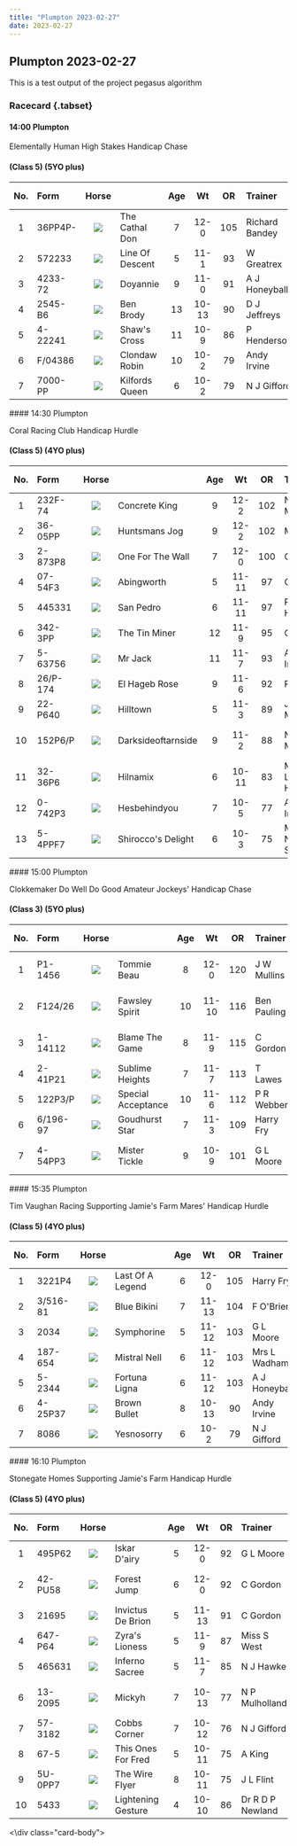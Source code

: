```yaml
---
title: "Plumpton 2023-02-27"
date: 2023-02-27 
---
```





## Plumpton 2023-02-27

This is a test output of the project pegasus algorithm

### Racecard {.tabset}

<div class="card-body">



####  14:00 Plumpton 

Elementally Human High Stakes Handicap Chase 

#### (Class 5) (5YO plus) 

<table class="racecard table table-hover" style="width: auto !important; margin-left: auto; margin-right: auto;">
 <thead>
  <tr>
   <th style="text-align:center;"> No. </th>
   <th style="text-align:left;"> Form </th>
   <th style="text-align:center;"> Horse </th>
   <th style="text-align:left;">  </th>
   <th style="text-align:center;"> Age </th>
   <th style="text-align:center;"> Wt </th>
   <th style="text-align:center;"> OR </th>
   <th style="text-align:left;"> Trainer </th>
   <th style="text-align:left;"> Jockey </th>
   <th style="text-align:center;"> VDW </th>
   <th style="text-align:center;"> Alt VDW </th>
   <th style="text-align:left;"> Pred Score </th>
   <th style="text-align:center;"> Predicted Position </th>
   <th style="text-align:center;"> Win % </th>
  </tr>
 </thead>
<tbody>
  <tr>
   <td style="text-align:center;width: 65px; "> 1 </td>
   <td style="text-align:left;"> 36PP4P- </td>
   <td style="text-align:center;width: 40px; ">  <html><body><img src="https://www.attheraces.com/images/silks/20230227/20230227plu140001.png?v=2"></body></html>
</td>
   <td style="text-align:left;"> The Cathal Don </td>
   <td style="text-align:center;"> 7 </td>
   <td style="text-align:center;"> 12-0 </td>
   <td style="text-align:center;"> 105 </td>
   <td style="text-align:left;"> Richard Bandey </td>
   <td style="text-align:left;"> Harry Bannister </td>
   <td style="text-align:center;"> 24 </td>
   <td style="text-align:center;"> 3.76 </td>
   <td style="text-align:left;"> 0.862 </td>
   <td style="text-align:center;"> 7 </td>
   <td style="text-align:center;"> 0 </td>
  </tr>
  <tr>
   <td style="text-align:center;width: 65px; "> 2 </td>
   <td style="text-align:left;"> 572233 </td>
   <td style="text-align:center;width: 40px; ">  <html><body><img src="https://www.attheraces.com/images/silks/20230227/20230227plu140002.png?v=2"></body></html>
</td>
   <td style="text-align:left;"> Line Of Descent </td>
   <td style="text-align:center;"> 5 </td>
   <td style="text-align:center;"> 11-1 </td>
   <td style="text-align:center;"> 93 </td>
   <td style="text-align:left;"> W Greatrex </td>
   <td style="text-align:left;"> Brendan Powell </td>
   <td style="text-align:center;"> 8 </td>
   <td style="text-align:center;"> 1.73 </td>
   <td style="text-align:left;"> -1.878 </td>
   <td style="text-align:center;"> 4 </td>
   <td style="text-align:center;"> 0 </td>
  </tr>
  <tr>
   <td style="text-align:center;width: 65px; "> 3 </td>
   <td style="text-align:left;"> 4233-72 </td>
   <td style="text-align:center;width: 40px; ">  <html><body><img src="https://www.attheraces.com/images/silks/20230227/20230227plu140003.png?v=2"></body></html>
</td>
   <td style="text-align:left;"> Doyannie </td>
   <td style="text-align:center;"> 9 </td>
   <td style="text-align:center;"> 11-0 </td>
   <td style="text-align:center;"> 91 </td>
   <td style="text-align:left;"> A J Honeyball </td>
   <td style="text-align:left;"> Rex Dingle </td>
   <td style="text-align:center;"> 12 </td>
   <td style="text-align:center;"> 2.86 </td>
   <td style="text-align:left;"> -4.243 </td>
   <td style="text-align:center;"> 1 </td>
   <td style="text-align:center;"> 1 </td>
  </tr>
  <tr>
   <td style="text-align:center;width: 65px; "> 4 </td>
   <td style="text-align:left;"> 2545-B6 </td>
   <td style="text-align:center;width: 40px; ">  <html><body><img src="https://www.attheraces.com/images/silks/20230227/20230227plu140004.png?v=2"></body></html>
</td>
   <td style="text-align:left;"> Ben Brody </td>
   <td style="text-align:center;"> 13 </td>
   <td style="text-align:center;"> 10-13 </td>
   <td style="text-align:center;"> 90 </td>
   <td style="text-align:left;"> D J Jeffreys </td>
   <td style="text-align:left;"> Thomas Bellamy </td>
   <td style="text-align:center;"> 21 </td>
   <td style="text-align:center;"> 4.62 </td>
   <td style="text-align:left;"> -0.651 </td>
   <td style="text-align:center;"> 6 </td>
   <td style="text-align:center;"> 0 </td>
  </tr>
  <tr>
   <td style="text-align:center;width: 65px; "> 5 </td>
   <td style="text-align:left;"> 4-22241 </td>
   <td style="text-align:center;width: 40px; ">  <html><body><img src="https://www.attheraces.com/images/silks/20230227/20230227plu140005.png?v=2"></body></html>
</td>
   <td style="text-align:left;"> Shaw's Cross </td>
   <td style="text-align:center;"> 11 </td>
   <td style="text-align:center;"> 10-9 </td>
   <td style="text-align:center;"> 86 </td>
   <td style="text-align:left;"> P Henderson </td>
   <td style="text-align:left;"> Nick Scholfield </td>
   <td style="text-align:center;"> 7 </td>
   <td style="text-align:center;"> 1.29 </td>
   <td style="text-align:left;"> -1.916 </td>
   <td style="text-align:center;"> 3 </td>
   <td style="text-align:center;"> 0 </td>
  </tr>
  <tr>
   <td style="text-align:center;width: 65px; "> 6 </td>
   <td style="text-align:left;"> F/04386 </td>
   <td style="text-align:center;width: 40px; ">  <html><body><img src="https://www.attheraces.com/images/silks/20230227/20230227plu140006.png?v=2"></body></html>
</td>
   <td style="text-align:left;"> Clondaw Robin </td>
   <td style="text-align:center;"> 10 </td>
   <td style="text-align:center;"> 10-2 </td>
   <td style="text-align:center;"> 79 </td>
   <td style="text-align:left;"> Andy Irvine </td>
   <td style="text-align:left;"> Caoilin Quinn </td>
   <td style="text-align:center;"> 17 </td>
   <td style="text-align:center;"> 3.14 </td>
   <td style="text-align:left;"> -1.431 </td>
   <td style="text-align:center;"> 5 </td>
   <td style="text-align:center;"> 0 </td>
  </tr>
  <tr>
   <td style="text-align:center;width: 65px; "> 7 </td>
   <td style="text-align:left;"> 7000-PP </td>
   <td style="text-align:center;width: 40px; ">  <html><body><img src="https://www.attheraces.com/images/silks/20230227/20230227plu140007.png?v=2"></body></html>
</td>
   <td style="text-align:left;"> Kilfords Queen </td>
   <td style="text-align:center;"> 6 </td>
   <td style="text-align:center;"> 10-2 </td>
   <td style="text-align:center;"> 79 </td>
   <td style="text-align:left;"> N J Gifford </td>
   <td style="text-align:left;"> Tabitha Worsley </td>
   <td style="text-align:center;"> 30 </td>
   <td style="text-align:center;"> 4.76 </td>
   <td style="text-align:left;"> -2.330 </td>
   <td style="text-align:center;"> 2 </td>
   <td style="text-align:center;"> 0 </td>
  </tr>
</tbody>
</table>
####  14:30 Plumpton 

Coral Racing Club Handicap Hurdle 

#### (Class 5) (4YO plus) 

<table class="racecard table table-hover" style="width: auto !important; margin-left: auto; margin-right: auto;">
 <thead>
  <tr>
   <th style="text-align:center;"> No. </th>
   <th style="text-align:left;"> Form </th>
   <th style="text-align:center;"> Horse </th>
   <th style="text-align:left;">  </th>
   <th style="text-align:center;"> Age </th>
   <th style="text-align:center;"> Wt </th>
   <th style="text-align:center;"> OR </th>
   <th style="text-align:left;"> Trainer </th>
   <th style="text-align:left;"> Jockey </th>
   <th style="text-align:center;"> VDW </th>
   <th style="text-align:center;"> Alt VDW </th>
   <th style="text-align:left;"> Pred Score </th>
   <th style="text-align:center;"> Predicted Position </th>
   <th style="text-align:center;"> Win % </th>
  </tr>
 </thead>
<tbody>
  <tr>
   <td style="text-align:center;width: 65px; "> 1 </td>
   <td style="text-align:left;"> 232F-74 </td>
   <td style="text-align:center;width: 40px; ">  <html><body><img src="https://www.attheraces.com/images/silks/20230227/20230227plu143001.png?v=2"></body></html>
</td>
   <td style="text-align:left;"> Concrete King </td>
   <td style="text-align:center;"> 9 </td>
   <td style="text-align:center;"> 12-2 </td>
   <td style="text-align:center;"> 102 </td>
   <td style="text-align:left;"> N P Mulholland </td>
   <td style="text-align:left;"> Thomosina Eyston </td>
   <td style="text-align:center;"> 21 </td>
   <td style="text-align:center;"> 3.56 </td>
   <td style="text-align:left;"> -1.215 </td>
   <td style="text-align:center;"> 9 </td>
   <td style="text-align:center;"> 0.00 </td>
  </tr>
  <tr>
   <td style="text-align:center;width: 65px; "> 2 </td>
   <td style="text-align:left;"> 36-05PP </td>
   <td style="text-align:center;width: 40px; ">  <html><body><img src="https://www.attheraces.com/images/silks/20230227/20230227plu143002.png?v=2"></body></html>
</td>
   <td style="text-align:left;"> Huntsmans Jog </td>
   <td style="text-align:center;"> 9 </td>
   <td style="text-align:center;"> 12-2 </td>
   <td style="text-align:center;"> 102 </td>
   <td style="text-align:left;"> M F Harris </td>
   <td style="text-align:left;"> Bradley Harris </td>
   <td style="text-align:center;"> 25 </td>
   <td style="text-align:center;"> 4.44 </td>
   <td style="text-align:left;"> -1.680 </td>
   <td style="text-align:center;"> 7 </td>
   <td style="text-align:center;"> 0.00 </td>
  </tr>
  <tr>
   <td style="text-align:center;width: 65px; "> 3 </td>
   <td style="text-align:left;"> 2-873P8 </td>
   <td style="text-align:center;width: 40px; ">  <html><body><img src="https://www.attheraces.com/images/silks/20230227/20230227plu143003.png?v=2"></body></html>
</td>
   <td style="text-align:left;"> One For The Wall </td>
   <td style="text-align:center;"> 7 </td>
   <td style="text-align:center;"> 12-0 </td>
   <td style="text-align:center;"> 100 </td>
   <td style="text-align:left;"> C Gordon </td>
   <td style="text-align:left;"> Mr Freddie Gordon </td>
   <td style="text-align:center;"> 21 </td>
   <td style="text-align:center;"> 3.61 </td>
   <td style="text-align:left;"> -3.420 </td>
   <td style="text-align:center;"> 3 </td>
   <td style="text-align:center;"> 0.00 </td>
  </tr>
  <tr>
   <td style="text-align:center;width: 65px; "> 4 </td>
   <td style="text-align:left;"> 07-54F3 </td>
   <td style="text-align:center;width: 40px; ">  <html><body><img src="https://www.attheraces.com/images/silks/20230227/20230227plu143004.png?v=2"></body></html>
</td>
   <td style="text-align:left;"> Abingworth </td>
   <td style="text-align:center;"> 5 </td>
   <td style="text-align:center;"> 11-11 </td>
   <td style="text-align:center;"> 97 </td>
   <td style="text-align:left;"> G L Moore </td>
   <td style="text-align:left;"> J E Moore </td>
   <td style="text-align:center;"> 17 </td>
   <td style="text-align:center;"> 3.55 </td>
   <td style="text-align:left;"> -2.142 </td>
   <td style="text-align:center;"> 5 </td>
   <td style="text-align:center;"> 0.00 </td>
  </tr>
  <tr>
   <td style="text-align:center;width: 65px; "> 5 </td>
   <td style="text-align:left;"> 445331 </td>
   <td style="text-align:center;width: 40px; ">  <html><body><img src="https://www.attheraces.com/images/silks/20230227/20230227plu143005.png?v=2"></body></html>
</td>
   <td style="text-align:left;"> San Pedro </td>
   <td style="text-align:center;"> 6 </td>
   <td style="text-align:center;"> 11-11 </td>
   <td style="text-align:center;"> 97 </td>
   <td style="text-align:left;"> P Henderson </td>
   <td style="text-align:left;"> Nick Scholfield </td>
   <td style="text-align:center;"> 7 </td>
   <td style="text-align:center;"> 1.63 </td>
   <td style="text-align:left;"> -0.609 </td>
   <td style="text-align:center;"> 11 </td>
   <td style="text-align:center;"> 0.00 </td>
  </tr>
  <tr>
   <td style="text-align:center;width: 65px; "> 6 </td>
   <td style="text-align:left;"> 342-3PP </td>
   <td style="text-align:center;width: 40px; ">  <html><body><img src="https://www.attheraces.com/images/silks/20230227/20230227plu143006.png?v=2"></body></html>
</td>
   <td style="text-align:left;"> The Tin Miner </td>
   <td style="text-align:center;"> 12 </td>
   <td style="text-align:center;"> 11-9 </td>
   <td style="text-align:center;"> 95 </td>
   <td style="text-align:left;"> C Gordon </td>
   <td style="text-align:left;"> Tom Cannon </td>
   <td style="text-align:center;"> 23 </td>
   <td style="text-align:center;"> 4.29 </td>
   <td style="text-align:left;"> -1.382 </td>
   <td style="text-align:center;"> 8 </td>
   <td style="text-align:center;"> 0.00 </td>
  </tr>
  <tr>
   <td style="text-align:center;width: 65px; "> 7 </td>
   <td style="text-align:left;"> 5-63756 </td>
   <td style="text-align:center;width: 40px; ">  <html><body><img src="https://www.attheraces.com/images/silks/20230227/20230227plu143007.png?v=2"></body></html>
</td>
   <td style="text-align:left;"> Mr Jack </td>
   <td style="text-align:center;"> 11 </td>
   <td style="text-align:center;"> 11-7 </td>
   <td style="text-align:center;"> 93 </td>
   <td style="text-align:left;"> Andy Irvine </td>
   <td style="text-align:left;"> N F Houlihan </td>
   <td style="text-align:center;"> 18 </td>
   <td style="text-align:center;"> 4.09 </td>
   <td style="text-align:left;"> 0.943 </td>
   <td style="text-align:center;"> 13 </td>
   <td style="text-align:center;"> 0.00 </td>
  </tr>
  <tr>
   <td style="text-align:center;width: 65px; "> 8 </td>
   <td style="text-align:left;"> 26/P-174 </td>
   <td style="text-align:center;width: 40px; ">  <html><body><img src="https://www.attheraces.com/images/silks/20230227/20230227plu143008.png?v=2"></body></html>
</td>
   <td style="text-align:left;"> El Hageb Rose </td>
   <td style="text-align:center;"> 9 </td>
   <td style="text-align:center;"> 11-6 </td>
   <td style="text-align:center;"> 92 </td>
   <td style="text-align:left;"> P Butler </td>
   <td style="text-align:left;"> Harry Kimber </td>
   <td style="text-align:center;"> 12 </td>
   <td style="text-align:center;"> 2.49 </td>
   <td style="text-align:left;"> -0.720 </td>
   <td style="text-align:center;"> 10 </td>
   <td style="text-align:center;"> 0.00 </td>
  </tr>
  <tr>
   <td style="text-align:center;width: 65px; "> 9 </td>
   <td style="text-align:left;"> 22-P640 </td>
   <td style="text-align:center;width: 40px; ">  <html><body><img src="https://www.attheraces.com/images/silks/20230227/20230227plu143009.png?v=2"></body></html>
</td>
   <td style="text-align:left;"> Hilltown </td>
   <td style="text-align:center;"> 5 </td>
   <td style="text-align:center;"> 11-3 </td>
   <td style="text-align:center;"> 89 </td>
   <td style="text-align:left;"> J W Mullins </td>
   <td style="text-align:left;"> M G Nolan </td>
   <td style="text-align:center;"> 20 </td>
   <td style="text-align:center;"> 4.17 </td>
   <td style="text-align:left;"> -1.769 </td>
   <td style="text-align:center;"> 6 </td>
   <td style="text-align:center;"> 0.00 </td>
  </tr>
  <tr>
   <td style="text-align:center;width: 65px; "> 10 </td>
   <td style="text-align:left;"> 152P6/P </td>
   <td style="text-align:center;width: 40px; ">  <html><body><img src="https://www.attheraces.com/images/silks/20230227/20230227plu143010.png?v=2"></body></html>
</td>
   <td style="text-align:left;"> Darksideoftarnside </td>
   <td style="text-align:center;"> 9 </td>
   <td style="text-align:center;"> 11-2 </td>
   <td style="text-align:center;"> 88 </td>
   <td style="text-align:left;"> N P Mulholland </td>
   <td style="text-align:left;"> Sam Twiston-Davies </td>
   <td style="text-align:center;"> 26 </td>
   <td style="text-align:center;"> 6.30 </td>
   <td style="text-align:left;"> -0.198 </td>
   <td style="text-align:center;"> 12 </td>
   <td style="text-align:center;"> 0.00 </td>
  </tr>
  <tr>
   <td style="text-align:center;width: 65px; "> 11 </td>
   <td style="text-align:left;"> 32-36P6 </td>
   <td style="text-align:center;width: 40px; ">  <html><body><img src="https://www.attheraces.com/images/silks/20230227/20230227plu143011.png?v=2"></body></html>
</td>
   <td style="text-align:left;"> Hilnamix </td>
   <td style="text-align:center;"> 6 </td>
   <td style="text-align:center;"> 10-11 </td>
   <td style="text-align:center;"> 83 </td>
   <td style="text-align:left;"> Mrs Lawney Hill </td>
   <td style="text-align:left;"> David Bass </td>
   <td style="text-align:center;"> 22 </td>
   <td style="text-align:center;"> 4.12 </td>
   <td style="text-align:left;"> -5.421 </td>
   <td style="text-align:center;"> 1 </td>
   <td style="text-align:center;"> 0.96 </td>
  </tr>
  <tr>
   <td style="text-align:center;width: 65px; "> 12 </td>
   <td style="text-align:left;"> 0-742P3 </td>
   <td style="text-align:center;width: 40px; ">  <html><body><img src="https://www.attheraces.com/images/silks/20230227/20230227plu143012.png?v=2"></body></html>
</td>
   <td style="text-align:left;"> Hesbehindyou </td>
   <td style="text-align:center;"> 7 </td>
   <td style="text-align:center;"> 10-5 </td>
   <td style="text-align:center;"> 77 </td>
   <td style="text-align:left;"> Andy Irvine </td>
   <td style="text-align:left;"> Caoilin Quinn </td>
   <td style="text-align:center;"> 15 </td>
   <td style="text-align:center;"> 3.03 </td>
   <td style="text-align:left;"> -4.374 </td>
   <td style="text-align:center;"> 2 </td>
   <td style="text-align:center;"> 0.04 </td>
  </tr>
  <tr>
   <td style="text-align:center;width: 65px; "> 13 </td>
   <td style="text-align:left;"> 5-4PPF7 </td>
   <td style="text-align:center;width: 40px; ">  <html><body><img src="https://www.attheraces.com/images/silks/20230227/20230227plu143013.png?v=2"></body></html>
</td>
   <td style="text-align:left;"> Shirocco's Delight </td>
   <td style="text-align:center;"> 6 </td>
   <td style="text-align:center;"> 10-3 </td>
   <td style="text-align:center;"> 75 </td>
   <td style="text-align:left;"> Miss A M Newton-Smith </td>
   <td style="text-align:left;"> James Best </td>
   <td style="text-align:center;"> 27 </td>
   <td style="text-align:center;"> 6.78 </td>
   <td style="text-align:left;"> -3.122 </td>
   <td style="text-align:center;"> 4 </td>
   <td style="text-align:center;"> 0.00 </td>
  </tr>
</tbody>
</table>
####  15:00 Plumpton 

Clokkemaker Do Well Do Good Amateur Jockeys' Handicap Chase 

#### (Class 3) (5YO plus) 

<table class="racecard table table-hover" style="width: auto !important; margin-left: auto; margin-right: auto;">
 <thead>
  <tr>
   <th style="text-align:center;"> No. </th>
   <th style="text-align:left;"> Form </th>
   <th style="text-align:center;"> Horse </th>
   <th style="text-align:left;">  </th>
   <th style="text-align:center;"> Age </th>
   <th style="text-align:center;"> Wt </th>
   <th style="text-align:center;"> OR </th>
   <th style="text-align:left;"> Trainer </th>
   <th style="text-align:left;"> Jockey </th>
   <th style="text-align:center;"> VDW </th>
   <th style="text-align:center;"> Alt VDW </th>
   <th style="text-align:left;"> Pred Score </th>
   <th style="text-align:center;"> Predicted Position </th>
   <th style="text-align:center;"> Win % </th>
  </tr>
 </thead>
<tbody>
  <tr>
   <td style="text-align:center;width: 65px; "> 1 </td>
   <td style="text-align:left;"> P1-1456 </td>
   <td style="text-align:center;width: 40px; ">  <html><body><img src="https://www.attheraces.com/images/silks/20230227/20230227plu150001.png?v=2"></body></html>
</td>
   <td style="text-align:left;"> Tommie Beau </td>
   <td style="text-align:center;"> 8 </td>
   <td style="text-align:center;"> 12-0 </td>
   <td style="text-align:center;"> 120 </td>
   <td style="text-align:left;"> J W Mullins </td>
   <td style="text-align:left;"> Mr Joshua Newman </td>
   <td style="text-align:center;"> 15 </td>
   <td style="text-align:center;"> 1.36 </td>
   <td style="text-align:left;"> -1.368 </td>
   <td style="text-align:center;"> 3 </td>
   <td style="text-align:center;"> 0.00 </td>
  </tr>
  <tr>
   <td style="text-align:center;width: 65px; "> 2 </td>
   <td style="text-align:left;"> F124/26 </td>
   <td style="text-align:center;width: 40px; ">  <html><body><img src="https://www.attheraces.com/images/silks/20230227/20230227plu150002.png?v=2"></body></html>
</td>
   <td style="text-align:left;"> Fawsley Spirit </td>
   <td style="text-align:center;"> 10 </td>
   <td style="text-align:center;"> 11-10 </td>
   <td style="text-align:center;"> 116 </td>
   <td style="text-align:left;"> Ben Pauling </td>
   <td style="text-align:left;"> Miss Megan Fox </td>
   <td style="text-align:center;"> 12 </td>
   <td style="text-align:center;"> 1.96 </td>
   <td style="text-align:left;"> -2.292 </td>
   <td style="text-align:center;"> 1 </td>
   <td style="text-align:center;"> 0.60 </td>
  </tr>
  <tr>
   <td style="text-align:center;width: 65px; "> 3 </td>
   <td style="text-align:left;"> 1-14112 </td>
   <td style="text-align:center;width: 40px; ">  <html><body><img src="https://www.attheraces.com/images/silks/20230227/20230227plu150003.png?v=2"></body></html>
</td>
   <td style="text-align:left;"> Blame The Game </td>
   <td style="text-align:center;"> 8 </td>
   <td style="text-align:center;"> 11-9 </td>
   <td style="text-align:center;"> 115 </td>
   <td style="text-align:left;"> C Gordon </td>
   <td style="text-align:left;"> Mr Freddie Gordon </td>
   <td style="text-align:center;"> 4 </td>
   <td style="text-align:center;"> 0.57 </td>
   <td style="text-align:left;"> -1.474 </td>
   <td style="text-align:center;"> 2 </td>
   <td style="text-align:center;"> 0.00 </td>
  </tr>
  <tr>
   <td style="text-align:center;width: 65px; "> 4 </td>
   <td style="text-align:left;"> 2-41P21 </td>
   <td style="text-align:center;width: 40px; ">  <html><body><img src="https://www.attheraces.com/images/silks/20230227/20230227plu150004.png?v=2"></body></html>
</td>
   <td style="text-align:left;"> Sublime Heights </td>
   <td style="text-align:center;"> 7 </td>
   <td style="text-align:center;"> 11-7 </td>
   <td style="text-align:center;"> 113 </td>
   <td style="text-align:left;"> T Lawes </td>
   <td style="text-align:left;"> Miss G Andrews </td>
   <td style="text-align:center;"> 13 </td>
   <td style="text-align:center;"> 1.46 </td>
   <td style="text-align:left;"> -1.098 </td>
   <td style="text-align:center;"> 4 </td>
   <td style="text-align:center;"> 0.21 </td>
  </tr>
  <tr>
   <td style="text-align:center;width: 65px; "> 5 </td>
   <td style="text-align:left;"> 122P3/P </td>
   <td style="text-align:center;width: 40px; ">  <html><body><img src="https://www.attheraces.com/images/silks/20230227/20230227plu150005.png?v=2"></body></html>
</td>
   <td style="text-align:left;"> Special Acceptance </td>
   <td style="text-align:center;"> 10 </td>
   <td style="text-align:center;"> 11-6 </td>
   <td style="text-align:center;"> 112 </td>
   <td style="text-align:left;"> P R Webber </td>
   <td style="text-align:left;"> Mr Z Baker </td>
   <td style="text-align:center;"> 23 </td>
   <td style="text-align:center;"> 3.04 </td>
   <td style="text-align:left;"> -1.078 </td>
   <td style="text-align:center;"> 5 </td>
   <td style="text-align:center;"> 0.17 </td>
  </tr>
  <tr>
   <td style="text-align:center;width: 65px; "> 6 </td>
   <td style="text-align:left;"> 6/196-97 </td>
   <td style="text-align:center;width: 40px; ">  <html><body><img src="https://www.attheraces.com/images/silks/20230227/20230227plu150006.png?v=2"></body></html>
</td>
   <td style="text-align:left;"> Goudhurst Star </td>
   <td style="text-align:center;"> 7 </td>
   <td style="text-align:center;"> 11-3 </td>
   <td style="text-align:center;"> 109 </td>
   <td style="text-align:left;"> Harry Fry </td>
   <td style="text-align:left;"> Miss A B O'Connor </td>
   <td style="text-align:center;"> 22 </td>
   <td style="text-align:center;"> 2.83 </td>
   <td style="text-align:left;"> -0.220 </td>
   <td style="text-align:center;"> 6 </td>
   <td style="text-align:center;"> 0.02 </td>
  </tr>
  <tr>
   <td style="text-align:center;width: 65px; "> 7 </td>
   <td style="text-align:left;"> 4-54PP3 </td>
   <td style="text-align:center;width: 40px; ">  <html><body><img src="https://www.attheraces.com/images/silks/20230227/20230227plu150007.png?v=2"></body></html>
</td>
   <td style="text-align:left;"> Mister Tickle </td>
   <td style="text-align:center;"> 9 </td>
   <td style="text-align:center;"> 10-9 </td>
   <td style="text-align:center;"> 101 </td>
   <td style="text-align:left;"> G L Moore </td>
   <td style="text-align:left;"> Mr Freddie Mitchell </td>
   <td style="text-align:center;"> 23 </td>
   <td style="text-align:center;"> 3.16 </td>
   <td style="text-align:left;"> 1.780 </td>
   <td style="text-align:center;"> 7 </td>
   <td style="text-align:center;"> 0.00 </td>
  </tr>
</tbody>
</table>
####  15:35 Plumpton 

Tim Vaughan Racing Supporting Jamie's Farm Mares' Handicap Hurdle 

#### (Class 5) (4YO plus) 

<table class="racecard table table-hover" style="width: auto !important; margin-left: auto; margin-right: auto;">
 <thead>
  <tr>
   <th style="text-align:center;"> No. </th>
   <th style="text-align:left;"> Form </th>
   <th style="text-align:center;"> Horse </th>
   <th style="text-align:left;">  </th>
   <th style="text-align:center;"> Age </th>
   <th style="text-align:center;"> Wt </th>
   <th style="text-align:center;"> OR </th>
   <th style="text-align:left;"> Trainer </th>
   <th style="text-align:left;"> Jockey </th>
   <th style="text-align:center;"> VDW </th>
   <th style="text-align:center;"> Alt VDW </th>
   <th style="text-align:left;"> Pred Score </th>
   <th style="text-align:center;"> Predicted Position </th>
   <th style="text-align:center;"> Win % </th>
  </tr>
 </thead>
<tbody>
  <tr>
   <td style="text-align:center;width: 65px; "> 1 </td>
   <td style="text-align:left;"> 3221P4 </td>
   <td style="text-align:center;width: 40px; ">  <html><body><img src="https://www.attheraces.com/images/silks/20230227/20230227plu153501.png?v=2"></body></html>
</td>
   <td style="text-align:left;"> Last Of A Legend </td>
   <td style="text-align:center;"> 6 </td>
   <td style="text-align:center;"> 12-0 </td>
   <td style="text-align:center;"> 105 </td>
   <td style="text-align:left;"> Harry Fry </td>
   <td style="text-align:left;"> Ben Bromley </td>
   <td style="text-align:center;"> 15 </td>
   <td style="text-align:center;"> 2.01 </td>
   <td style="text-align:left;"> -1.128 </td>
   <td style="text-align:center;"> 4 </td>
   <td style="text-align:center;"> 0.00 </td>
  </tr>
  <tr>
   <td style="text-align:center;width: 65px; "> 2 </td>
   <td style="text-align:left;"> 3/516-81 </td>
   <td style="text-align:center;width: 40px; ">  <html><body><img src="https://www.attheraces.com/images/silks/20230227/20230227plu153502.png?v=2"></body></html>
</td>
   <td style="text-align:left;"> Blue Bikini </td>
   <td style="text-align:center;"> 7 </td>
   <td style="text-align:center;"> 11-13 </td>
   <td style="text-align:center;"> 104 </td>
   <td style="text-align:left;"> F O'Brien </td>
   <td style="text-align:left;"> C Brace </td>
   <td style="text-align:center;"> 15 </td>
   <td style="text-align:center;"> 2.84 </td>
   <td style="text-align:left;"> -0.550 </td>
   <td style="text-align:center;"> 6 </td>
   <td style="text-align:center;"> 0.00 </td>
  </tr>
  <tr>
   <td style="text-align:center;width: 65px; "> 3 </td>
   <td style="text-align:left;"> 2034 </td>
   <td style="text-align:center;width: 40px; ">  <html><body><img src="https://www.attheraces.com/images/silks/20230227/20230227plu153503.png?v=2"></body></html>
</td>
   <td style="text-align:left;"> Symphorine </td>
   <td style="text-align:center;"> 5 </td>
   <td style="text-align:center;"> 11-12 </td>
   <td style="text-align:center;"> 103 </td>
   <td style="text-align:left;"> G L Moore </td>
   <td style="text-align:left;"> J E Moore </td>
   <td style="text-align:center;"> 17 </td>
   <td style="text-align:center;"> 2.58 </td>
   <td style="text-align:left;"> 0.345 </td>
   <td style="text-align:center;"> 7 </td>
   <td style="text-align:center;"> 0.00 </td>
  </tr>
  <tr>
   <td style="text-align:center;width: 65px; "> 4 </td>
   <td style="text-align:left;"> 187-654 </td>
   <td style="text-align:center;width: 40px; ">  <html><body><img src="https://www.attheraces.com/images/silks/20230227/20230227plu153504.png?v=2"></body></html>
</td>
   <td style="text-align:left;"> Mistral Nell </td>
   <td style="text-align:center;"> 6 </td>
   <td style="text-align:center;"> 11-12 </td>
   <td style="text-align:center;"> 103 </td>
   <td style="text-align:left;"> Mrs L Wadham </td>
   <td style="text-align:left;"> Bryony Frost </td>
   <td style="text-align:center;"> 15 </td>
   <td style="text-align:center;"> 3.51 </td>
   <td style="text-align:left;"> -1.879 </td>
   <td style="text-align:center;"> 2 </td>
   <td style="text-align:center;"> 0.01 </td>
  </tr>
  <tr>
   <td style="text-align:center;width: 65px; "> 5 </td>
   <td style="text-align:left;"> 5-2344 </td>
   <td style="text-align:center;width: 40px; ">  <html><body><img src="https://www.attheraces.com/images/silks/20230227/20230227plu153505.png?v=2"></body></html>
</td>
   <td style="text-align:left;"> Fortuna Ligna </td>
   <td style="text-align:center;"> 6 </td>
   <td style="text-align:center;"> 11-12 </td>
   <td style="text-align:center;"> 103 </td>
   <td style="text-align:left;"> A J Honeyball </td>
   <td style="text-align:left;"> Rex Dingle </td>
   <td style="text-align:center;"> 11 </td>
   <td style="text-align:center;"> 2.01 </td>
   <td style="text-align:left;"> -0.969 </td>
   <td style="text-align:center;"> 5 </td>
   <td style="text-align:center;"> 0.00 </td>
  </tr>
  <tr>
   <td style="text-align:center;width: 65px; "> 6 </td>
   <td style="text-align:left;"> 4-25P37 </td>
   <td style="text-align:center;width: 40px; ">  <html><body><img src="https://www.attheraces.com/images/silks/20230227/20230227plu153506.png?v=2"></body></html>
</td>
   <td style="text-align:left;"> Brown Bullet </td>
   <td style="text-align:center;"> 8 </td>
   <td style="text-align:center;"> 10-13 </td>
   <td style="text-align:center;"> 90 </td>
   <td style="text-align:left;"> Andy Irvine </td>
   <td style="text-align:left;"> Page Fuller </td>
   <td style="text-align:center;"> 20 </td>
   <td style="text-align:center;"> 2.37 </td>
   <td style="text-align:left;"> -1.294 </td>
   <td style="text-align:center;"> 3 </td>
   <td style="text-align:center;"> 0.00 </td>
  </tr>
  <tr>
   <td style="text-align:center;width: 65px; "> 7 </td>
   <td style="text-align:left;"> 8086 </td>
   <td style="text-align:center;width: 40px; ">  <html><body><img src="https://www.attheraces.com/images/silks/20230227/20230227plu153507.png?v=2"></body></html>
</td>
   <td style="text-align:left;"> Yesnosorry </td>
   <td style="text-align:center;"> 6 </td>
   <td style="text-align:center;"> 10-2 </td>
   <td style="text-align:center;"> 79 </td>
   <td style="text-align:left;"> N J Gifford </td>
   <td style="text-align:left;"> J M Davies </td>
   <td style="text-align:center;"> 24 </td>
   <td style="text-align:center;"> 5.51 </td>
   <td style="text-align:left;"> -3.516 </td>
   <td style="text-align:center;"> 1 </td>
   <td style="text-align:center;"> 0.99 </td>
  </tr>
</tbody>
</table>
####  16:10 Plumpton 

Stonegate Homes Supporting Jamie's Farm Handicap Hurdle 

#### (Class 5) (4YO plus) 

<table class="racecard table table-hover" style="width: auto !important; margin-left: auto; margin-right: auto;">
 <thead>
  <tr>
   <th style="text-align:center;"> No. </th>
   <th style="text-align:left;"> Form </th>
   <th style="text-align:center;"> Horse </th>
   <th style="text-align:left;">  </th>
   <th style="text-align:center;"> Age </th>
   <th style="text-align:center;"> Wt </th>
   <th style="text-align:center;"> OR </th>
   <th style="text-align:left;"> Trainer </th>
   <th style="text-align:left;"> Jockey </th>
   <th style="text-align:center;"> VDW </th>
   <th style="text-align:center;"> Alt VDW </th>
   <th style="text-align:left;"> Pred Score </th>
   <th style="text-align:center;"> Predicted Position </th>
   <th style="text-align:center;"> Win % </th>
  </tr>
 </thead>
<tbody>
  <tr>
   <td style="text-align:center;width: 65px; "> 1 </td>
   <td style="text-align:left;"> 495P62 </td>
   <td style="text-align:center;width: 40px; ">  <html><body><img src="https://www.attheraces.com/images/silks/20230227/20230227plu161001.png?v=2"></body></html>
</td>
   <td style="text-align:left;"> Iskar D'airy </td>
   <td style="text-align:center;"> 5 </td>
   <td style="text-align:center;"> 12-0 </td>
   <td style="text-align:center;"> 92 </td>
   <td style="text-align:left;"> G L Moore </td>
   <td style="text-align:left;"> J E Moore </td>
   <td style="text-align:center;"> 18 </td>
   <td style="text-align:center;"> 5.16 </td>
   <td style="text-align:left;"> -2.359 </td>
   <td style="text-align:center;"> 3 </td>
   <td style="text-align:center;"> 0.00 </td>
  </tr>
  <tr>
   <td style="text-align:center;width: 65px; "> 2 </td>
   <td style="text-align:left;"> 42-PU58 </td>
   <td style="text-align:center;width: 40px; ">  <html><body><img src="https://www.attheraces.com/images/silks/20230227/20230227plu161002.png?v=2"></body></html>
</td>
   <td style="text-align:left;"> Forest Jump </td>
   <td style="text-align:center;"> 6 </td>
   <td style="text-align:center;"> 12-0 </td>
   <td style="text-align:center;"> 92 </td>
   <td style="text-align:left;"> C Gordon </td>
   <td style="text-align:left;"> Mr Freddie Gordon </td>
   <td style="text-align:center;"> 23 </td>
   <td style="text-align:center;"> 4.75 </td>
   <td style="text-align:left;"> -1.184 </td>
   <td style="text-align:center;"> 7 </td>
   <td style="text-align:center;"> 0.02 </td>
  </tr>
  <tr>
   <td style="text-align:center;width: 65px; "> 3 </td>
   <td style="text-align:left;"> 21695 </td>
   <td style="text-align:center;width: 40px; ">  <html><body><img src="https://www.attheraces.com/images/silks/20230227/20230227plu161003.png?v=2"></body></html>
</td>
   <td style="text-align:left;"> Invictus De Brion </td>
   <td style="text-align:center;"> 5 </td>
   <td style="text-align:center;"> 11-13 </td>
   <td style="text-align:center;"> 91 </td>
   <td style="text-align:left;"> C Gordon </td>
   <td style="text-align:left;"> Nick Scholfield </td>
   <td style="text-align:center;"> 20 </td>
   <td style="text-align:center;"> 4.25 </td>
   <td style="text-align:left;"> -3.117 </td>
   <td style="text-align:center;"> 1 </td>
   <td style="text-align:center;"> 0.29 </td>
  </tr>
  <tr>
   <td style="text-align:center;width: 65px; "> 4 </td>
   <td style="text-align:left;"> 647-P64 </td>
   <td style="text-align:center;width: 40px; ">  <html><body><img src="https://www.attheraces.com/images/silks/20230227/20230227plu161004.png?v=2"></body></html>
</td>
   <td style="text-align:left;"> Zyra's Lioness </td>
   <td style="text-align:center;"> 5 </td>
   <td style="text-align:center;"> 11-9 </td>
   <td style="text-align:center;"> 87 </td>
   <td style="text-align:left;"> Miss S West </td>
   <td style="text-align:left;"> N F Houlihan </td>
   <td style="text-align:center;"> 20 </td>
   <td style="text-align:center;"> 3.64 </td>
   <td style="text-align:left;"> -2.160 </td>
   <td style="text-align:center;"> 4 </td>
   <td style="text-align:center;"> 0.07 </td>
  </tr>
  <tr>
   <td style="text-align:center;width: 65px; "> 5 </td>
   <td style="text-align:left;"> 465631 </td>
   <td style="text-align:center;width: 40px; ">  <html><body><img src="https://www.attheraces.com/images/silks/20230227/20230227plu161005.png?v=2"></body></html>
</td>
   <td style="text-align:left;"> Inferno Sacree </td>
   <td style="text-align:center;"> 5 </td>
   <td style="text-align:center;"> 11-7 </td>
   <td style="text-align:center;"> 85 </td>
   <td style="text-align:left;"> N J Hawke </td>
   <td style="text-align:left;"> David Noonan </td>
   <td style="text-align:center;"> 10 </td>
   <td style="text-align:center;"> 2.17 </td>
   <td style="text-align:left;"> -2.508 </td>
   <td style="text-align:center;"> 2 </td>
   <td style="text-align:center;"> 0.56 </td>
  </tr>
  <tr>
   <td style="text-align:center;width: 65px; "> 6 </td>
   <td style="text-align:left;"> 13-2095 </td>
   <td style="text-align:center;width: 40px; ">  <html><body><img src="https://www.attheraces.com/images/silks/20230227/20230227plu161006.png?v=2"></body></html>
</td>
   <td style="text-align:left;"> Mickyh </td>
   <td style="text-align:center;"> 7 </td>
   <td style="text-align:center;"> 10-13 </td>
   <td style="text-align:center;"> 77 </td>
   <td style="text-align:left;"> N P Mulholland </td>
   <td style="text-align:left;"> Sam Twiston-Davies </td>
   <td style="text-align:center;"> 24 </td>
   <td style="text-align:center;"> 5.87 </td>
   <td style="text-align:left;"> 1.110 </td>
   <td style="text-align:center;"> 9 </td>
   <td style="text-align:center;"> 0.00 </td>
  </tr>
  <tr>
   <td style="text-align:center;width: 65px; "> 7 </td>
   <td style="text-align:left;"> 57-3182 </td>
   <td style="text-align:center;width: 40px; ">  <html><body><img src="https://www.attheraces.com/images/silks/20230227/20230227plu161007.png?v=2"></body></html>
</td>
   <td style="text-align:left;"> Cobbs Corner </td>
   <td style="text-align:center;"> 7 </td>
   <td style="text-align:center;"> 10-12 </td>
   <td style="text-align:center;"> 76 </td>
   <td style="text-align:left;"> N J Gifford </td>
   <td style="text-align:left;"> J M Davies </td>
   <td style="text-align:center;"> 11 </td>
   <td style="text-align:center;"> 2.57 </td>
   <td style="text-align:left;"> -1.740 </td>
   <td style="text-align:center;"> 5 </td>
   <td style="text-align:center;"> 0.06 </td>
  </tr>
  <tr>
   <td style="text-align:center;width: 65px; "> 8 </td>
   <td style="text-align:left;"> 67-5 </td>
   <td style="text-align:center;width: 40px; ">  <html><body><img src="https://www.attheraces.com/images/silks/20230227/20230227plu161008.png?v=2"></body></html>
</td>
   <td style="text-align:left;"> This Ones For Fred </td>
   <td style="text-align:center;"> 5 </td>
   <td style="text-align:center;"> 10-11 </td>
   <td style="text-align:center;"> 75 </td>
   <td style="text-align:left;"> A King </td>
   <td style="text-align:left;"> Tom Cannon </td>
   <td style="text-align:center;"> 18 </td>
   <td style="text-align:center;"> 2.80 </td>
   <td style="text-align:left;"> -1.249 </td>
   <td style="text-align:center;"> 6 </td>
   <td style="text-align:center;"> 0.00 </td>
  </tr>
  <tr>
   <td style="text-align:center;width: 65px; "> 9 </td>
   <td style="text-align:left;"> 5U-0PP7 </td>
   <td style="text-align:center;width: 40px; ">  <html><body><img src="https://www.attheraces.com/images/silks/20230227/20230227plu161009.png?v=2"></body></html>
</td>
   <td style="text-align:left;"> The Wire Flyer </td>
   <td style="text-align:center;"> 8 </td>
   <td style="text-align:center;"> 10-11 </td>
   <td style="text-align:center;"> 75 </td>
   <td style="text-align:left;"> J L Flint </td>
   <td style="text-align:left;"> R T Dunne </td>
   <td style="text-align:center;"> 27 </td>
   <td style="text-align:center;"> 7.97 </td>
   <td style="text-align:left;"> -1.109 </td>
   <td style="text-align:center;"> 8 </td>
   <td style="text-align:center;"> 0.00 </td>
  </tr>
  <tr>
   <td style="text-align:center;width: 65px; "> 10 </td>
   <td style="text-align:left;"> 5433 </td>
   <td style="text-align:center;width: 40px; ">  <html><body><img src="https://www.attheraces.com/images/silks/20230227/20230227plu161010.png?v=2"></body></html>
</td>
   <td style="text-align:left;"> Lightening Gesture </td>
   <td style="text-align:center;"> 4 </td>
   <td style="text-align:center;"> 10-10 </td>
   <td style="text-align:center;"> 86 </td>
   <td style="text-align:left;"> Dr R D P Newland </td>
   <td style="text-align:left;"> Charlie Hammond </td>
   <td style="text-align:center;"> 10 </td>
   <td style="text-align:center;"> 2.08 </td>
   <td style="text-align:left;"> 1.126 </td>
   <td style="text-align:center;"> 10 </td>
   <td style="text-align:center;"> 0.00 </td>
  </tr>
</tbody>
</table>


<\div class="card-body">



### 
